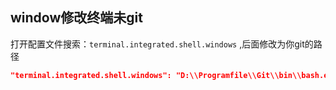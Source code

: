 ## window修改终端未git

打开配置文件搜索：`terminal.integrated.shell.windows` ,后面修改为你git的路径

```json
"terminal.integrated.shell.windows": "D:\\Programfile\\Git\\bin\\bash.exe",
```

